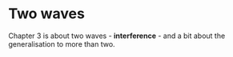 # Two waves

Chapter 3 is about two waves - **interference** - and a bit about the generalisation to more than two.

